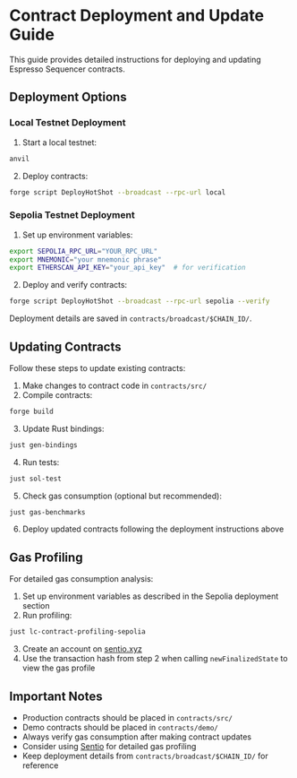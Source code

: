 # Contract Deployment and Update Guide

This guide provides detailed instructions for deploying and updating Espresso Sequencer contracts.

## Deployment Options

### Local Testnet Deployment

1. Start a local testnet:
```bash
anvil
```

2. Deploy contracts:
```bash
forge script DeployHotShot --broadcast --rpc-url local
```

### Sepolia Testnet Deployment

1. Set up environment variables:
```bash
export SEPOLIA_RPC_URL="YOUR_RPC_URL"
export MNEMONIC="your mnemonic phrase"
export ETHERSCAN_API_KEY="your_api_key"  # for verification
```

2. Deploy and verify contracts:
```bash
forge script DeployHotShot --broadcast --rpc-url sepolia --verify
```

Deployment details are saved in `contracts/broadcast/$CHAIN_ID/`.

## Updating Contracts

Follow these steps to update existing contracts:

1. Make changes to contract code in `contracts/src/`
2. Compile contracts:
```bash
forge build
```

3. Update Rust bindings:
```bash
just gen-bindings
```

4. Run tests:
```bash
just sol-test
```

5. Check gas consumption (optional but recommended):
```bash
just gas-benchmarks
```

6. Deploy updated contracts following the deployment instructions above

## Gas Profiling

For detailed gas consumption analysis:

1. Set up environment variables as described in the Sepolia deployment section
2. Run profiling:
```bash
just lc-contract-profiling-sepolia
```
3. Create an account on [sentio.xyz](https://app.sentio.xyz/)
4. Use the transaction hash from step 2 when calling `newFinalizedState` to view the gas profile

## Important Notes

- Production contracts should be placed in `contracts/src/`
- Demo contracts should be placed in `contracts/demo/`
- Always verify gas consumption after making contract updates
- Consider using [Sentio](https://sentio.xyz) for detailed gas profiling
- Keep deployment details from `contracts/broadcast/$CHAIN_ID/` for reference
